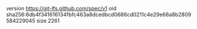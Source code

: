 version https://git-lfs.github.com/spec/v1
oid sha256:6db4f341616134fbfc463a8dcedbcd0686cd0211c4e29e68a8b2809584229045
size 2261
